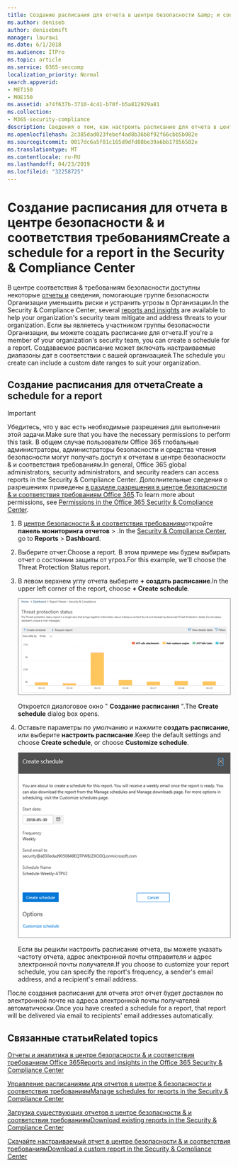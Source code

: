 ```yaml
---
title: Создание расписания для отчета в центре безопасности &amp; и соответствия требованиям
ms.author: deniseb
author: denisebmsft
manager: laurawi
ms.date: 6/1/2018
ms.audience: ITPro
ms.topic: article
ms.service: O365-seccomp
localization_priority: Normal
search.appverid:
- MET150
- MOE150
ms.assetid: a74f637b-3710-4c41-b70f-b5a812929a81
ms.collection:
- M365-security-compliance
description: Сведения о том, как настроить расписание для отчета в центре безопасности &amp; и соответствия требованиям.
ms.openlocfilehash: 2c385dad023febef4ad8b36b8f92f66cbb5b082e
ms.sourcegitcommit: 0017dc6a5f81c165d9dfd88be39a6bb17856582e
ms.translationtype: MT
ms.contentlocale: ru-RU
ms.lasthandoff: 04/23/2019
ms.locfileid: "32258725"
---
```

# <a name="create-a-schedule-for-a-report-in-the-security-amp-compliance-center"></a><span data-ttu-id="50d92-103">Создание расписания для отчета в центре безопасности &amp; и соответствия требованиям</span><span class="sxs-lookup"><span data-stu-id="50d92-103">Create a schedule for a report in the Security &amp; Compliance Center</span></span>

<span data-ttu-id="50d92-104">В центре соответствия &amp; требованиям безопасности доступны некоторые [отчеты и](reports-and-insights-in-security-and-compliance.md) сведения, помогающие группе безопасности Организации уменьшить риски и устранить угрозы в Организации.</span><span class="sxs-lookup"><span data-stu-id="50d92-104">In the Security &amp; Compliance Center, several [reports and insights](reports-and-insights-in-security-and-compliance.md) are available to help your organization's security team mitigate and address threats to your organization.</span></span> <span data-ttu-id="50d92-105">Если вы являетесь участником группы безопасности Организации, вы можете создать расписание для отчета.</span><span class="sxs-lookup"><span data-stu-id="50d92-105">If you're a member of your organization's security team, you can create a schedule for a report.</span></span> <span data-ttu-id="50d92-106">Создаваемое расписание может включать настраиваемые диапазоны дат в соответствии с вашей организацией.</span><span class="sxs-lookup"><span data-stu-id="50d92-106">The schedule you create can include a custom date ranges to suit your organization.</span></span> 
  
## <a name="create-a-schedule-for-a-report"></a><span data-ttu-id="50d92-107">Создание расписания для отчета</span><span class="sxs-lookup"><span data-stu-id="50d92-107">Create a schedule for a report</span></span>

> [!IMPORTANT]
> <span data-ttu-id="50d92-108">Убедитесь, что у вас есть необходимые разрешения для выполнения этой задачи.</span><span class="sxs-lookup"><span data-stu-id="50d92-108">Make sure that you have the necessary permissions to perform this task.</span></span> <span data-ttu-id="50d92-109">В общем случае пользователи Office 365 глобальные администраторы, администраторы безопасности и средства чтения безопасности могут получать доступ к отчетам в центре безопасности &amp; и соответствия требованиям.</span><span class="sxs-lookup"><span data-stu-id="50d92-109">In general, Office 365 global administrators, security administrators, and security readers can access reports in the Security &amp; Compliance Center.</span></span> <span data-ttu-id="50d92-110">Дополнительные сведения о разрешениях приведены [в разделе разрешения в центре безопасности &amp; и соответствия требованиям Office 365](permissions-in-the-security-and-compliance-center.md).</span><span class="sxs-lookup"><span data-stu-id="50d92-110">To learn more about permissions, see [Permissions in the Office 365 Security &amp; Compliance Center](permissions-in-the-security-and-compliance-center.md).</span></span>
  
1. <span data-ttu-id="50d92-111">В [центре безопасности &amp; и соответствия требованиям](https://protection.office.com)откройте **панель мониторинга** **отчетов** \> .</span><span class="sxs-lookup"><span data-stu-id="50d92-111">In the [Security &amp; Compliance Center](https://protection.office.com), go to **Reports** \> **Dashboard**.</span></span>
    
2. <span data-ttu-id="50d92-112">Выберите отчет.</span><span class="sxs-lookup"><span data-stu-id="50d92-112">Choose a report.</span></span> <span data-ttu-id="50d92-113">В этом примере мы будем выбирать отчет о состоянии защиты от угроз.</span><span class="sxs-lookup"><span data-stu-id="50d92-113">For this example, we'll choose the Threat Protection Status report.</span></span>
    
3. <span data-ttu-id="50d92-114">В левом верхнем углу отчета выберите **+ создать расписание**.</span><span class="sxs-lookup"><span data-stu-id="50d92-114">In the upper left corner of the report, choose **+ Create schedule**.</span></span>
    
    ![Вы можете создать расписание для отчетов в центре безопасности &amp; и соответствия требованиям.](media/2311327c-14f6-4a17-b604-0c9ff2d485d1.png)
  
    <span data-ttu-id="50d92-116">Откроется диалоговое окно " **Создание расписания** ".</span><span class="sxs-lookup"><span data-stu-id="50d92-116">The **Create schedule** dialog box opens.</span></span> 
    
4. <span data-ttu-id="50d92-117">Оставьте параметры по умолчанию и нажмите **создать расписание**, или выберите **настроить расписание**.</span><span class="sxs-lookup"><span data-stu-id="50d92-117">Keep the default settings and choose **Create schedule**, or choose **Customize schedule**.</span></span>
    
    ![Вы можете использовать параметры по умолчанию или настроить расписание отчетов](media/04fac327-8f73-4711-8319-58c11880fd96.png)
  
    <span data-ttu-id="50d92-119">Если вы решили настроить расписание отчета, вы можете указать частоту отчета, адрес электронной почты отправителя и адрес электронной почты получателя.</span><span class="sxs-lookup"><span data-stu-id="50d92-119">If you choose to customize your report schedule, you can specify the report's frequency, a sender's email address, and a recipient's email address.</span></span> 
    
<span data-ttu-id="50d92-120">После создания расписания для отчета этот отчет будет доставлен по электронной почте на адреса электронной почты получателей автоматически.</span><span class="sxs-lookup"><span data-stu-id="50d92-120">Once you have created a schedule for a report, that report will be delivered via email to recipients' email addresses automatically.</span></span> 
  
## <a name="related-topics"></a><span data-ttu-id="50d92-121">Связанные статьи</span><span class="sxs-lookup"><span data-stu-id="50d92-121">Related topics</span></span>

[<span data-ttu-id="50d92-122">Отчеты и аналитика в центре безопасности &amp; и соответствия требованиям Office 365</span><span class="sxs-lookup"><span data-stu-id="50d92-122">Reports and insights in the Office 365 Security &amp; Compliance Center</span></span>](reports-and-insights-in-security-and-compliance.md)
  
[<span data-ttu-id="50d92-123">Управление расписаниями для отчетов в центре &amp; безопасности и соответствия требованиям</span><span class="sxs-lookup"><span data-stu-id="50d92-123">Manage schedules for reports in the Security &amp; Compliance Center</span></span>](manage-schedules-for-multiple-reports.md)
  
[<span data-ttu-id="50d92-124">Загрузка существующих отчетов в центре безопасности &amp; и соответствия требованиям</span><span class="sxs-lookup"><span data-stu-id="50d92-124">Download existing reports in the Security &amp; Compliance Center</span></span>](download-existing-reports.md)
  
[<span data-ttu-id="50d92-125">Скачайте настраиваемый отчет в центре безопасности &amp; и соответствия требованиям</span><span class="sxs-lookup"><span data-stu-id="50d92-125">Download a custom report in the Security &amp; Compliance Center</span></span>](set-up-and-download-a-custom-report.md)
  

